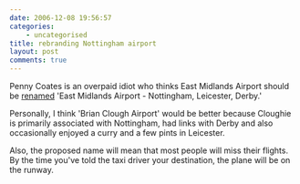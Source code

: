 ```yaml
---
date: 2006-12-08 19:56:57
categories:
    - uncategorised
title: rebranding Nottingham airport
layout: post
comments: true
---
```

Penny Coates is an overpaid idiot who thinks East Midlands Airport
should be [renamed](http://news.bbc.co.uk/1/hi/england/6220118.stm)
'East Midlands Airport - Nottingham, Leicester, Derby.'

Personally, I think 'Brian Clough Airport' would be better because
Cloughie is primarily associated with Nottingham, had links with Derby
and also occasionally enjoyed a curry and a few pints in Leicester.

Also, the proposed name will mean that most people will miss their
flights. By the time you've told the taxi driver your destination, the
plane will be on the runway.
